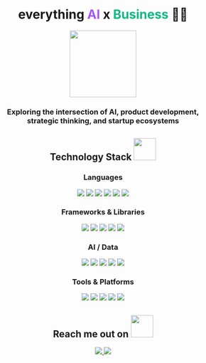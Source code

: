 <h1 align="center">
  everything <span style="color:#a855f7;">AI</span> x <span style="color:#10b981;">Business</span> 💼🤖
</h1>
<p align="center">
  <img src="https://media.giphy.com/media/3oKIPvvAUQFhl1X9AA/giphy.gif" width="150"/>
</p>
<h3 align="center">Exploring the intersection of AI, product development, strategic thinking, and startup ecosystems</h3>

<p align="center">

</p>

<h2 align="center">Technology Stack <img src="https://github.com/Vincenzo-Milano/Vincenzo-Milano/blob/main/images/laptop.gif" width="50"></h2>

<!-- Languages -->
<h3 align="center">Languages</h3>
<p align="center">
  <img src="https://img.shields.io/badge/-Python-3776AB?style=flat-square&logo=python&logoColor=white"/>
  <img src="https://img.shields.io/badge/-C++-00599C?style=flat-square&logo=c%2B%2B&logoColor=white"/>
  <img src="https://img.shields.io/badge/-Java-007396?style=flat-square&logo=java&logoColor=white"/>
  <img src="https://img.shields.io/badge/-HTML5-E34F26?style=flat-square&logo=html5&logoColor=white"/>
  <img src="https://img.shields.io/badge/-CSS3-1572B6?style=flat-square&logo=css3"/>
  <img src="https://img.shields.io/badge/-JavaScript-F7DF1E?style=flat-square&logo=javascript&logoColor=black"/>
</p>

<!-- Frameworks & Libraries -->
<h3 align="center">Frameworks & Libraries</h3>
<p align="center">
  <img src="https://img.shields.io/badge/-React-20232A?style=flat-square&logo=react"/>
  <img src="https://img.shields.io/badge/-Next.js-000000?style=flat-square&logo=nextdotjs&logoColor=white"/>
  <img src="https://img.shields.io/badge/-TailwindCSS-06B6D4?style=flat-square&logo=tailwindcss&logoColor=white"/>
  <img src="https://img.shields.io/badge/-Node.js-339933?style=flat-square&logo=nodedotjs&logoColor=white"/>
  <img src="https://img.shields.io/badge/-Express-000000?style=flat-square&logo=express&logoColor=white"/>
</p>

<!-- AI / Data -->
<h3 align="center">AI / Data</h3>
<p align="center">
  <img src="https://img.shields.io/badge/-Pandas-150458?style=flat-square&logo=pandas&logoColor=white"/>
  <img src="https://img.shields.io/badge/-NumPy-013243?style=flat-square&logo=numpy&logoColor=white"/>
  <img src="https://img.shields.io/badge/-OpenAI-412991?style=flat-square&logo=openai&logoColor=white"/>
  <img src="https://img.shields.io/badge/-LangChain-000000?style=flat-square&logo=langchain&logoColor=white"/>
  <img src="https://img.shields.io/badge/-Microsoft%20Power%20Automate-0078D4?style=flat-square&logo=microsoftpowerautomate&logoColor=white"/>
</p>

<!-- Tools & Platforms -->
<h3 align="center">Tools & Platforms</h3>
<p align="center">
  <img src="https://img.shields.io/badge/-Git-F05032?style=flat-square&logo=git&logoColor=white"/>
  <img src="https://img.shields.io/badge/-GitHub-181717?style=flat-square&logo=github&logoColor=white"/>
  <img src="https://img.shields.io/badge/-Figma-F24E1E?style=flat-square&logo=figma&logoColor=white"/>
  <img src="https://img.shields.io/badge/-Metabase-509EE3?style=flat-square&logo=metabase&logoColor=white"/>
  <img src="https://img.shields.io/badge/-Shopify-7AB55C?style=flat-square&logo=shopify&logoColor=white"/>
</p>

<h2 align="center">Reach me out on <img src="https://media0.giphy.com/media/jqNPzdTTxQfOgOqpO4/source.gif" width="50"></h2>
<p align="center">
<a href="mailto:joseph.bath@live.com">
  <img src="https://img.shields.io/badge/-Joseph Bath-c14438?style=flat-square&logo=Gmail&logoColor=white"/>
</a>
<a href="https://www.linkedin.com/in/josephbath/">
  <img src="https://img.shields.io/badge/-Joseph Bath-blue?style=flat-square&logo=Linkedin&logoColor=white"/>
</a>
</p>
